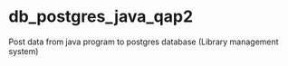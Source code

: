 # db_postgres_java_qap2
Post data from java program to postgres database (Library management system)
